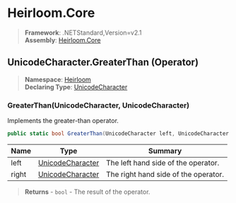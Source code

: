 # Heirloom.Core

> **Framework**: .NETStandard,Version=v2.1  
> **Assembly**: [Heirloom.Core][0]

## UnicodeCharacter.GreaterThan (Operator)

> **Namespace**: [Heirloom][0]  
> **Declaring Type**: [UnicodeCharacter][1]

### GreaterThan(UnicodeCharacter, UnicodeCharacter)

Implements the greater-than operator.

```cs
public static bool GreaterThan(UnicodeCharacter left, UnicodeCharacter right)
```

| Name  | Type                  | Summary                              |
|-------|-----------------------|--------------------------------------|
| left  | [UnicodeCharacter][1] | The left hand side of the operator.  |
| right | [UnicodeCharacter][1] | The right hand side of the operator. |

> **Returns** - `bool` - The result of the operator.

[0]: ../../../Heirloom.Core.md
[1]: ../UnicodeCharacter.md
